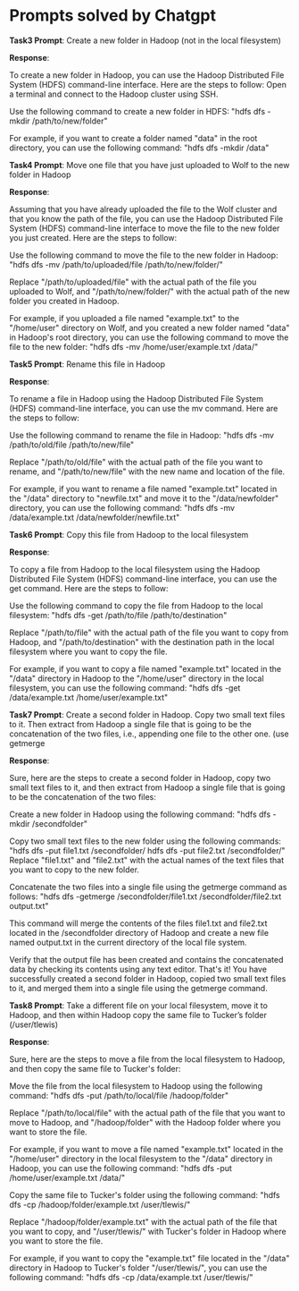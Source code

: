 # Prompts solved by Chatgpt


**Task3 Prompt**: Create a new folder in Hadoop (not in the local filesystem)

**Response**: 

To create a new folder in Hadoop, you can use the Hadoop Distributed File System (HDFS) command-line interface. Here are the steps to follow:
Open a terminal and connect to the Hadoop cluster using SSH.

Use the following command to create a new folder in HDFS:
"hdfs dfs -mkdir /path/to/new/folder"

For example, if you want to create a folder named "data" in the root directory, you can use the following command:
"hdfs dfs -mkdir /data"



**Task4 Prompt**: Move one file that you have just uploaded to Wolf to the new folder in Hadoop

**Response**: 

Assuming that you have already uploaded the file to the Wolf cluster and that you know the path of the file, you can use the Hadoop Distributed File System (HDFS) command-line interface to move the file to the new folder you just created. Here are the steps to follow:

Use the following command to move the file to the new folder in Hadoop:
"hdfs dfs -mv /path/to/uploaded/file /path/to/new/folder/"

Replace "/path/to/uploaded/file" with the actual path of the file you uploaded to Wolf, and "/path/to/new/folder/" with the actual path of the new folder you created in Hadoop.

For example, if you uploaded a file named "example.txt" to the "/home/user" directory on Wolf, and you created a new folder named "data" in Hadoop's root directory, you can use the following command to move the file to the new folder:
"hdfs dfs -mv /home/user/example.txt /data/" 


**Task5 Prompt**: Rename this file in Hadoop

**Response**: 

To rename a file in Hadoop using the Hadoop Distributed File System (HDFS) command-line interface, you can use the mv command. Here are the steps to follow:

Use the following command to rename the file in Hadoop:
"hdfs dfs -mv /path/to/old/file /path/to/new/file"

Replace "/path/to/old/file" with the actual path of the file you want to rename, and "/path/to/new/file" with the new name and location of the file.

For example, if you want to rename a file named "example.txt" located in the "/data" directory to "newfile.txt" and move it to the "/data/newfolder" directory, you can use the following command:
"hdfs dfs -mv /data/example.txt /data/newfolder/newfile.txt"


**Task6 Prompt**: Copy this file from Hadoop to the local filesystem

**Response**: 

To copy a file from Hadoop to the local filesystem using the Hadoop Distributed File System (HDFS) command-line interface, you can use the get command. Here are the steps to follow:

Use the following command to copy the file from Hadoop to the local filesystem:
"hdfs dfs -get /path/to/file /path/to/destination"

Replace "/path/to/file" with the actual path of the file you want to copy from Hadoop, and "/path/to/destination" with the destination path in the local filesystem where you want to copy the file.

For example, if you want to copy a file named "example.txt" located in the "/data" directory in Hadoop to the "/home/user" directory in the local filesystem, you can use the following command:
"hdfs dfs -get /data/example.txt /home/user/example.txt"



**Task7 Prompt**: Create a second folder in Hadoop. Copy two small text files to it. Then extract from Hadoop a single file that is going to be the concatenation of the two files, i.e., appending one file to the other one. (use getmerge

**Response**: 

Sure, here are the steps to create a second folder in Hadoop, copy two small text files to it, and then extract from Hadoop a single file that is going to be the concatenation of the two files:

Create a new folder in Hadoop using the following command:
"hdfs dfs -mkdir /secondfolder"

Copy two small text files to the new folder using the following commands:
"hdfs dfs -put file1.txt /secondfolder/
hdfs dfs -put file2.txt /secondfolder/"
Replace "file1.txt" and "file2.txt" with the actual names of the text files that you want to copy to the new folder.

Concatenate the two files into a single file using the getmerge command as follows:
"hdfs dfs -getmerge /secondfolder/file1.txt /secondfolder/file2.txt output.txt"

This command will merge the contents of the files file1.txt and file2.txt located in the /secondfolder directory of Hadoop and create a new file named output.txt in the current directory of the local file system.

Verify that the output file has been created and contains the concatenated data by checking its contents using any text editor.
That's it! You have successfully created a second folder in Hadoop, copied two small text files to it, and merged them into a single file using the getmerge command.



**Task8 Prompt**: Take a different file on your local filesystem, move it to Hadoop, and then within Hadoop copy the same file to Tucker’s folder (/user/tlewis)

**Response**: 

Sure, here are the steps to move a file from the local filesystem to Hadoop, and then copy the same file to Tucker's folder:

Move the file from the local filesystem to Hadoop using the following command:
"hdfs dfs -put /path/to/local/file /hadoop/folder"

Replace "/path/to/local/file" with the actual path of the file that you want to move to Hadoop, and "/hadoop/folder" with the Hadoop folder where you want to store the file.

For example, if you want to move a file named "example.txt" located in the "/home/user" directory in the local filesystem to the "/data" directory in Hadoop, you can use the following command:
"hdfs dfs -put /home/user/example.txt /data/"

Copy the same file to Tucker's folder using the following command:
"hdfs dfs -cp /hadoop/folder/example.txt /user/tlewis/"

Replace "/hadoop/folder/example.txt" with the actual path of the file that you want to copy, and "/user/tlewis/" with Tucker's folder in Hadoop where you want to store the file.

For example, if you want to copy the "example.txt" file located in the "/data" directory in Hadoop to Tucker's folder "/user/tlewis/", you can use the following command:
"hdfs dfs -cp /data/example.txt /user/tlewis/"











